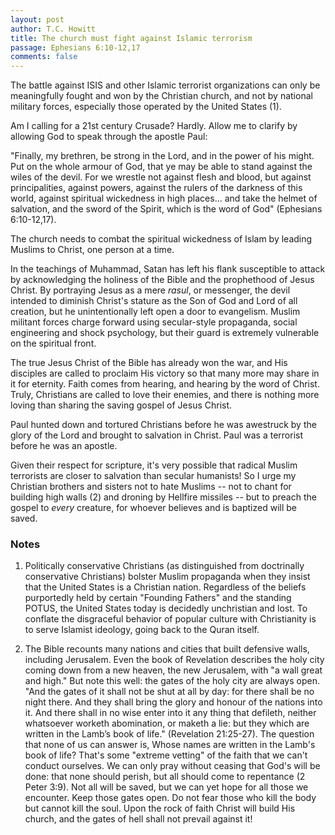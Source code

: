 ```yaml
---
layout: post
author: T.C. Howitt
title: The church must fight against Islamic terrorism
passage: Ephesians 6:10-12,17
comments: false
---
```


The battle against ISIS and other Islamic terrorist organizations can only be meaningfully fought and won by the Christian church, and not by national military forces, especially those operated by the United States (1).

Am I calling for a 21st century Crusade? Hardly. Allow me to clarify by allowing God to speak through the apostle Paul:

"Finally, my brethren, be strong in the Lord, and in the power of his might. Put on the whole armour of God, that ye may be able to stand against the wiles of the devil. For we wrestle not against flesh and blood, but against principalities, against powers, against the rulers of the darkness of this world, against spiritual wickedness in high places... and take the helmet of salvation, and the sword of the Spirit, which is the word of God" (Ephesians 6:10-12,17).

The church needs to combat the spiritual wickedness of Islam by leading Muslims to Christ, one person at a time.

In the teachings of Muhammad, Satan has left his flank susceptible to attack by acknowledging the holiness of the Bible and the prophethood of Jesus Christ. By portraying Jesus as a mere _rasul_, or messenger, the devil intended to diminish Christ's stature as the Son of God and Lord of all creation, but he unintentionally left open a door to evangelism. Muslim militant forces charge forward using secular-style propaganda, social engineering and shock psychology, but their guard is extremely vulnerable on the spiritual front.

The true Jesus Christ of the Bible has already won the war, and His disciples are called to proclaim His victory so that many more may share in it for eternity. Faith comes from hearing, and hearing by the word of Christ. Truly, Christians are called to love their enemies, and there is nothing more loving than sharing the saving gospel of Jesus Christ.

Paul hunted down and tortured Christians before he was awestruck by the glory of the Lord and brought to salvation in Christ. Paul was a terrorist before he was an apostle. 

Given their respect for scripture, it's very possible that radical Muslim terrorists are closer to salvation than secular humanists! So I urge my Christian brothers and sisters not to hate Muslims -- not to chant for building high walls (2) and droning by Hellfire missiles -- but to preach the gospel to *every* creature, for whoever believes and is baptized will be saved.

### Notes

1. Politically conservative Christians (as distinguished from doctrinally conservative Christians) bolster Muslim propaganda when they insist that the United States is a Christian nation. Regardless of the beliefs purportedly held by certain "Founding Fathers" and the standing POTUS, the United States today is decidedly unchristian and lost. To conflate the disgraceful behavior of popular culture with Christianity is to serve Islamist ideology, going back to the Quran itself.

2. The Bible recounts many nations and cities that built defensive walls, including Jerusalem. Even the book of Revelation describes the holy city coming down from a new heaven, the new Jerusalem, with "a wall great and high." But note this well: the gates of the holy city are always open. "And the gates of it shall not be shut at all by day: for there shall be no night there. And they shall bring the glory and honour of the nations into it. And there shall in no wise enter into it any thing that defileth, neither whatsoever worketh abomination, or maketh a lie: but they which are written in the Lamb’s book of life." (Revelation 21:25-27). The question that none of us can answer is, Whose names are written in the Lamb's book of life? That's some "extreme vetting" of the faith that we can't conduct ourselves. We can only pray without ceasing that God's will be done: that none should perish, but all should come to repentance (2 Peter 3:9). Not all will be saved, but we can yet hope for all those we encounter. Keep those gates open. Do not fear those who kill the body but cannot kill the soul. Upon the rock of faith Christ will build His church, and the gates of hell shall not prevail against it!
